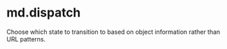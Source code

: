 # md.dispatch

Choose which state to transition to based on object information rather 
than URL patterns.